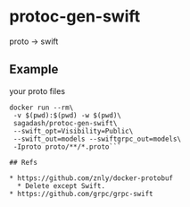# protoc-gen-swift

proto -> swift

## Example

your proto files

```
docker run --rm\
 -v $(pwd):$(pwd) -w $(pwd)\
 sagadash/protoc-gen-swift\
 --swift_opt=Visibility=Public\
 --swift_out=models --swiftgrpc_out=models\
 -Iproto proto/**/*.proto```

## Refs

* https://github.com/znly/docker-protobuf
  * Delete except Swift.
* https://github.com/grpc/grpc-swift

